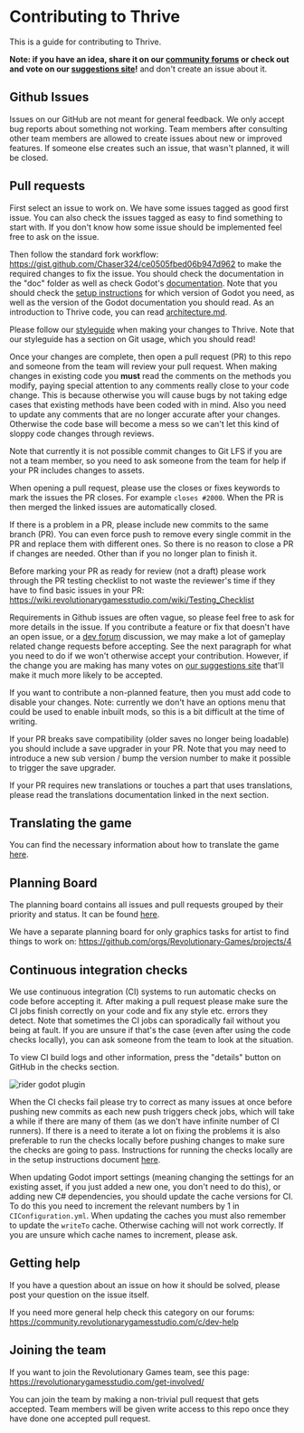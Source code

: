 # Contributing to Thrive

This is a guide for contributing to Thrive.

__Note: if you have an idea, share it on our [community
forums](https://community.revolutionarygamesstudio.com/) or check out
and vote on our [suggestions
site](https://suggestions.revolutionarygamesstudio.com/)!__ and don't
create an issue about it.

## Github Issues

Issues on our GitHub are not meant for general feedback. We only
accept bug reports about something not working. Team members after
consulting other team members are allowed to create issues about new
or improved features. If someone else creates such an issue, that
wasn't planned, it will be closed.

## Pull requests

First select an issue to work on. We have some issues tagged as good
first issue. You can also check the issues tagged as easy to find
something to start with. If you don't know how some issue should be
implemented feel free to ask on the issue.

Then follow the standard fork workflow:
https://gist.github.com/Chaser324/ce0505fbed06b947d962 to make the
required changes to fix the issue. You should check the documentation
in the "doc" folder as well as check Godot's
[documentation](https://docs.godotengine.org/en/stable/). Note that
you should check the [setup instructions](doc/setup_instructions.md)
for which version of Godot you need, as well as the version of the
Godot documentation you should read. As an introduction to Thrive
code, you can read [architecture.md](doc/architecture.md).

Please follow our [styleguide](doc/style_guide.md) when making your
changes to Thrive. Note that our styleguide has a section on Git
usage, which you should read!

Once your changes are complete, then open a pull request (PR) to this
repo and someone from the team will review your pull request. When
making changes in existing code you **must** read the comments on the
methods you modify, paying special attention to any comments really
close to your code change. This is because otherwise you will cause
bugs by not taking edge cases that existing methods have been coded
with in mind. Also you need to update any comments that are no longer
accurate after your changes. Otherwise the code base will become a
mess so we can't let this kind of sloppy code changes through reviews.

Note that currently it is not possible commit changes to Git LFS if
you are not a team member, so you need to ask someone from the team
for help if your PR includes changes to assets.

When opening a pull request, please use the closes or fixes keywords
to mark the issues the PR closes. For example `closes #2000`. When the
PR is then merged the linked issues are automatically closed.

If there is a problem in a PR, please include new commits to the same
branch (PR). You can even force push to remove every single commit in
the PR and replace them with different ones. So there is no reason to
close a PR if changes are needed. Other than if you no longer plan to
finish it.

Before marking your PR as ready for review (not a draft) please work
through the PR testing checklist to not waste the reviewer's time if
they have to find basic issues in your PR:
https://wiki.revolutionarygamesstudio.com/wiki/Testing_Checklist

Requirements in Github issues are often vague, so please feel free to
ask for more details in the issue. If you contribute a feature or fix
that doesn't have an open issue, or a [dev
forum](https://forum.revolutionarygamesstudio.com/) discussion, we may
make a lot of gameplay related change requests before accepting. See
the next paragraph for what you need to do if we won't otherwise
accept your contribution. However, if the change you are making has many votes
on [our suggestions
site](https://suggestions.revolutionarygamesstudio.com/) that'll make
it much more likely to be accepted.

If you want to contribute a non-planned feature, then you must add
code to disable your changes. Note: currently we don't have an options
menu that could be used to enable inbuilt mods, so this is a bit
difficult at the time of writing.

If your PR breaks save compatibility (older saves no longer being
loadable) you should include a save upgrader in your PR. Note that you
may need to introduce a new sub version / bump the version number to
make it possible to trigger the save upgrader.

If your PR requires new translations or touches a part that uses translations,
please read the translations documentation linked in the next section.

## Translating the game

You can find the necessary information about how to translate the game [here](doc/working_with_translations.md).

## Planning Board

The planning board contains all issues and pull requests grouped
by their priority and status. It can be found [here](https://github.com/orgs/Revolutionary-Games/projects/2).

We have a separate planning board for only graphics tasks for artist
to find things to work on:
https://github.com/orgs/Revolutionary-Games/projects/4

## Continuous integration checks

We use continuous integration (CI) systems to run automatic checks on
code before accepting it. After making a pull request please make sure
the CI jobs finish correctly on your code and fix any style
etc. errors they detect. Note that sometimes the CI jobs can
sporadically fail without you being at fault. If you are unsure if
that's the case (even after using the code checks locally), you can
ask someone from the team to look at the situation.

To view CI build logs and other information, press the "details" button on GitHub in the 
checks section.

<img src="https://randomthrivefiles.b-cdn.net/setup_instructions/images/viewing_ci_results.png" alt="rider godot plugin">

When the CI checks fail please try to correct as many issues at once
before pushing new commits as each new push triggers check jobs, which
will take a while if there are many of them (as we don't have infinite
number of CI runners). If there is a need to iterate a lot on fixing
the problems it is also preferable to run the checks locally before
pushing changes to make sure the checks are going to
pass. Instructions for running the checks locally are in the setup
instructions document
[here](doc/setup_instructions.md#running-the-format-checks).

When updating Godot import settings (meaning changing the settings for
an existing asset, if you just added a new one, you don't need to do
this), or adding new C# dependencies, you should update the cache
versions for CI. To do this you need to increment the relevant numbers
by 1 in `CIConfiguration.yml`. When updating the caches you must also
remember to update the `writeTo` cache. Otherwise caching will not
work correctly. If you are unsure which cache names to increment,
please ask.

## Getting help

If you have a question about an issue on how it should be solved,
please post your question on the issue itself.

If you need more general help check this category on our forums:
https://community.revolutionarygamesstudio.com/c/dev-help

## Joining the team

If you want to join the Revolutionary Games team, see this page:
https://revolutionarygamesstudio.com/get-involved/

You can join the team by making a non-trivial pull request that gets
accepted. Team members will be given write access to this repo once
they have done one accepted pull request.
